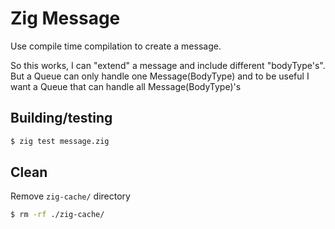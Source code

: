 # Zig Message

Use compile time compilation to create a message.

So this works, I can "extend" a message and include
different "bodyType's". But a Queue can only handle
one Message(BodyType) and to be useful I want a Queue
that can handle all Message(BodyType)'s

## Building/testing
```bash
$ zig test message.zig
```

## Clean
Remove `zig-cache/` directory
```bash
$ rm -rf ./zig-cache/
```
